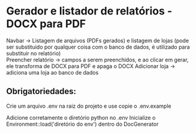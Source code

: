 # Gerador e listador de relatórios - DOCX para PDF

Navbar -> Listagem de arquivos (PDFs gerados) e listagem de lojas (pode ser substituido por qualquer coisa com o banco de dados, é utilizado para substituir no relatório) <br>
Preencher relatório -> campos a serem preenchidos, e ao clicar em gerar, ele transforma de DOCX para PDF e apaga o DOCX
Adicionar loja -> adiciona uma loja ao banco de dados

## Obrigatoriedades:

Crie um arquivo .env na raiz do projeto e use copie o .env.example

Adicione corretamente o diretório python no .env
Inicialize o Environment::load('diretório do env') dentro do DocGenerator
